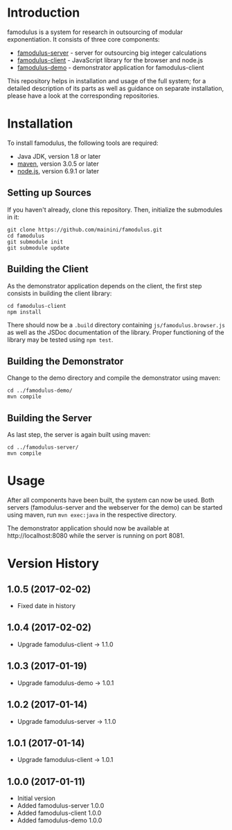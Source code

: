 # Introduction

famodulus is a system for research in outsourcing of modular exponentiation. It consists of three core components:

* [famodulus-server](https://github.com/mainini/famodulus-server) - server for outsourcing big integer calculations
* [famodulus-client](https://github.com/mainini/famodulus-client) - JavaScript library for the browser and node.js
* [famodulus-demo](https://github.com/mainini/famodulus-demo) - demonstrator application for famodulus-client

This repository helps in installation and usage of the full system; for a detailed description of its parts as well
as guidance on separate installation, please have a look at the corresponding repositories.

# Installation

To install famodulus, the following tools are required:

* Java JDK, version 1.8 or later
* [maven](https://maven.apache.org), version 3.0.5 or later
* [node.js](https://nodejs.org), version 6.9.1 or later

## Setting up Sources

If you haven't already, clone this repository. Then, initialize the submodules in it:

    git clone https://github.com/mainini/famodulus.git
    cd famodulus
    git submodule init
    git submodule update

## Building the Client

As the demonstrator application depends on the client, the first step consists in building the client library:

    cd famodulus-client
    npm install

There should now be a `.build` directory containing `js/famodulus.browser.js` as well as the JSDoc documentation
of the library. Proper functioning of the library  may be tested using `npm test`.

## Building the Demonstrator

Change to the demo directory and compile the demonstrator using maven:

    cd ../famodulus-demo/
    mvn compile

## Building the Server

As last step, the server is again built using maven:

    cd ../famodulus-server/
    mvn compile

# Usage

After all components have been built, the system can now be used. Both servers (famodulus-server and the webserver for the demo) can be started using maven, run `mvn exec:java` in the respective directory.

The demonstrator application should now be available at http://localhost:8080 while the server is running on port 8081.

# Version History

## 1.0.5 (2017-02-02)

* Fixed date in history

## 1.0.4 (2017-02-02)

* Upgrade famodulus-client -> 1.1.0

## 1.0.3 (2017-01-19)

* Upgrade famodulus-demo -> 1.0.1

## 1.0.2 (2017-01-14)

* Upgrade famodulus-server -> 1.1.0

## 1.0.1 (2017-01-14)

* Upgrade famodulus-client -> 1.0.1

## 1.0.0 (2017-01-11)

* Initial version
* Added famodulus-server 1.0.0
* Added famodulus-client 1.0.0
* Added famodulus-demo 1.0.0
